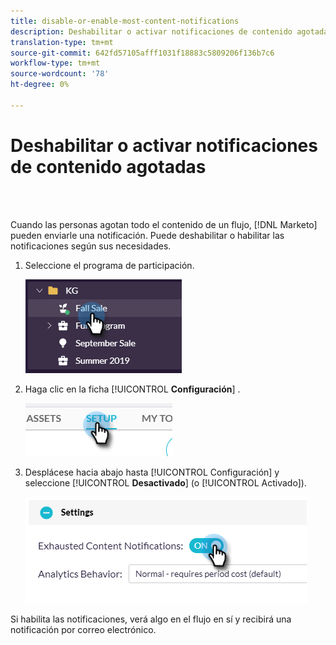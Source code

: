 ```yaml
---
title: disable-or-enable-most-content-notifications
description: Deshabilitar o activar notificaciones de contenido agotadas
translation-type: tm+mt
source-git-commit: 642fd57105afff1031f18883c5809206f136b7c6
workflow-type: tm+mt
source-wordcount: '78'
ht-degree: 0%

---
```



# Deshabilitar o activar notificaciones de contenido agotadas

<br> 

Cuando las personas agotan todo el contenido de un flujo, [!DNL Marketo] pueden enviarle una notificación. Puede deshabilitar o habilitar las notificaciones según sus necesidades.

1. Seleccione el programa de participación.

   ![Imagen uno](/help/sky/assets/engagement-programs/disable-or-enable-exhausted-content-notifications/disable-or-enable-exhausted-content-notifications-1.png)

1. Haga clic en la ficha [!UICONTROL **Configuración**] .

   ![Imagen dos](/help/sky/assets/engagement-programs/disable-or-enable-exhausted-content-notifications/disable-or-enable-exhausted-content-notifications-2.png)

1. Desplácese hacia abajo hasta [!UICONTROL Configuración] y seleccione [!UICONTROL **Desactivado**] (o [!UICONTROL Activado]).

   ![Imagen tres](/help/sky/assets/engagement-programs/disable-or-enable-exhausted-content-notifications/disable-or-enable-exhausted-content-notifications-3.png)

Si habilita las notificaciones, verá algo en el flujo en sí y recibirá una notificación por correo electrónico.
